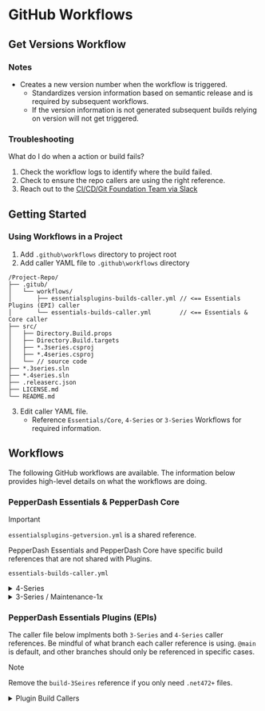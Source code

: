 # GitHub Workflows

## Get Versions Workflow

### Notes

- Creates a new version number when the workflow is triggered.
  - Standardizes version information based on semantic release and is required by subsequent workflows.
  - If the version information is not generated subsequent builds relying on version will not get triggered.

### Troubleshooting

What do I do when a action or build fails?

1. Check the workflow logs to identify where the build failed.
2. Check to ensure the repo callers are using the right reference.
3. Reach out to the [CI/CD/Git Foundation Team via Slack](https://pepperdash.slack.com/archives/C08KDBTD55G)
 
## Getting Started

### Using Workflows in a Project

1. Add `.github\workflows` directory to project root
2. Add caller YAML file to `.github\workflows` directory

```
/Project-Repo/
├── .gitub/
│   └── workflows/
│       ├── essentialsplugins-builds-caller.yml // <== Essentials Plugins (EPI) caller
│       └── essentials-builds-caller.yml        // <== Essentials & Core caller
├── src/
│   ├── Directory.Build.props
│   ├── Directory.Build.targets
│   ├── *.3series.csproj
│   ├── *.4series.csproj    
│   └── // source code
├── *.3series.sln
├── *.4series.sln
├── .releaserc.json
├── LICENSE.md
└── README.md
```

3. Edit caller YAML file.
   - Reference `Essentials/Core`, `4-Series` or `3-Series` Workflows for required information. 

## Workflows

The following GitHub workflows are available.  The information below provides high-level details on what the workflows are doing. 

### PepperDash Essentials & PepperDash Core

> [!IMPORTANT]
> `essentialsplugins-getversion.yml` is a shared reference.
> 
> PepperDash Essentials and PepperDash Core have specific build references that are not shared with Plugins.

`essentials-builds-caller.yml`

<details>

<summary>4-Series</summary>

```yml
name: Build PepperDash Essentials

on:
  push:
    branches:
      - '**'

jobs:
  # Get-Version caller
  getVersion:
    uses: PepperDash/workflow-templates/.github/workflows/essentialsplugins-getversion.yml@main
    secrets: inherit    
  
  # 4-Series caller
  build-4Series:
     uses: PepperDash/workflow-templates/.github/workflows/essentialsplugins-4Series-builds.yml@main
    secrets: inherit
    needs: getVersion
    if: needs.getVersion.outputs.newVersion == 'true'
    with:
      newVersion: ${{ needs.getVersion.outputs.newVersion }}
      version: ${{ needs.getVersion.outputs.version }}
      tag: ${{ needs.getVersion.outputs.tag }}
      channel: ${{ needs.getVersion.outputs.channel }}
      bypassPackageCheck: true
```
</details>

<details>

<summary>3-Series / Maintenance-1x</summary>

```yml
name: Build Essentials 1.X

on:
  push:
    branches:
      - '**'

jobs:
  getVersion:
    uses: PepperDash/workflow-templates/.github/workflows/essentialsplugins-getversion.yml@main
    secrets: inherit
  build-3Series:
    uses: PepperDash/workflow-templates/.github/workflows/essentials-3Series-builds.yml@main
    secrets: inherit
    needs: getVersion
    if: needs.getVersion.outputs.newVersion == 'true'
    with:
      newVersion: ${{ needs.getVersion.outputs.newVersion }}
      version: ${{ needs.getVersion.outputs.version }}
      tag: ${{ needs.getVersion.outputs.tag }}
      channel: ${{ needs.getVersion.outputs.channel }}
```

</details>

### PepperDash Essentials Plugins (EPIs) 

The caller file below implments both `3-Series` and `4-Series` caller references.  Be mindful of what branch each caller reference is using.  `@main` is default, and other branches should only be referenced in specific cases.

> [!NOTE]
> Remove the `build-3Seires` reference if you only need `.net472+` files.

<details>

<summary>Plugin Build Callers</summary>

```yml
name: Build Essentials Plugin

on:
  push:
    branches:
      - '**'

jobs:
  # Get-Version caller
  getVersion:
    uses: PepperDash/workflow-templates/.github/workflows/essentialsplugins-getversion.yml@main
    secrets: inherit    
  
  # 3-Series caller
  build-3Series:  
    uses: PepperDash/workflow-templates/.github/workflows/essentialsplugins-3Series-builds.yml@main    
    secrets: inherit
    needs: getVersion
    if: needs.getVersion.outputs.newVersion == 'true'
    with:
      newVersion: ${{ needs.getVersion.outputs.newVersion }}
      version: ${{ needs.getVersion.outputs.version }}
      tag: ${{ needs.getVersion.outputs.tag }}
      channel: ${{ needs.getVersion.outputs.channel }}
  
  # 4-Series caller
  build-4Series:
     uses: PepperDash/workflow-templates/.github/workflows/essentialsplugins-4Series-builds.yml@main
    secrets: inherit
    needs: getVersion
    if: needs.getVersion.outputs.newVersion == 'true'
    with:
      newVersion: ${{ needs.getVersion.outputs.newVersion }}
      version: ${{ needs.getVersion.outputs.version }}
      tag: ${{ needs.getVersion.outputs.tag }}
      channel: ${{ needs.getVersion.outputs.channel }}
```
</details>